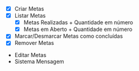 - [x] Criar Metas 
- [x] Listar Metas
    - [x] Metas Realizadas + Quantidade em número
    - [x] Metas em Aberto + Quantidade em número
- [x] Marcar/Desmarcar Metas como concluídas
- [x] Remover Metas
- Editar Metas
- Sistema Mensagem